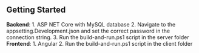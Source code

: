 ## Getting Started

**Backend**: 
    1. ASP NET Core with MySQL database
    2. Navigate to the appsetting.Development.json and set the correct password in the connection string.
    3. Run the build-and-run.ps1 script in the server folder
**Frontend**:
    1. Angular
    2. Run the build-and-run.ps1 script in the client folder